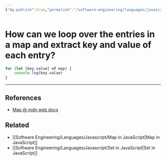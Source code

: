 ```yaml
---
{"dg-publish":true,"permalink":"/software-engineering/languages/javascript/how-can-we-loop-over-the-entries-in-a-map-and-extract-key-and-value-of-each-entry/","tags":["code/javascript"],"created":"2023-07-17T20:46:30.105-05:00","updated":"2023-09-05T14:32:10.490-05:00"}
---
```


# How can we loop over the entries in a map and extract key and value of each entry?

```javascript
for (let [key,value] of map) {
	console.log(key,value)
}
```

---
## References
- [Map @ mdn web docs](https://developer.mozilla.org/en-US/docs/Web/JavaScript/Reference/Global_Objects/Map)
## Related
- [[Software Engineering/Languages/Javascript/Map in JavaScript\|Map in JavaScript]]
- [[Software Engineering/Languages/Javascript/Set in JavaScript\|Set in JavaScript]]
